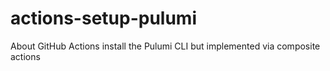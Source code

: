 # actions-setup-pulumi
About GitHub Actions install the Pulumi CLI but implemented via composite actions 
